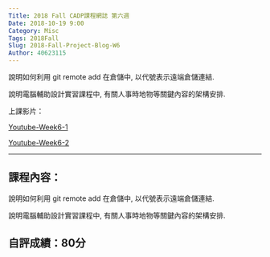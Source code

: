 ```yaml
---
Title: 2018 Fall CADP課程網誌 第六週
Date: 2018-10-19 9:00
Category: Misc
Tags: 2018Fall
Slug: 2018-Fall-Project-Blog-W6
Author: 40623115
---
```


說明如何利用 git remote add 在倉儲中, 以代號表示遠端倉儲連結.

說明電腦輔助設計實習課程中, 有關人事時地物等關鍵內容的架構安排.

<!-- PELICAN_END_SUMMARY -->


上課影片：

[Youtube-Week6-1](https://www.youtube.com/watch?v=Se0a951cohk&t=99s)

[Youtube-Week6-2](https://www.youtube.com/watch?v=i0zDhlxAJmk)

----


課程內容：
----

說明如何利用 git remote add 在倉儲中, 以代號表示遠端倉儲連結.

說明電腦輔助設計實習課程中, 有關人事時地物等關鍵內容的架構安排.

自評成績：80分
----

